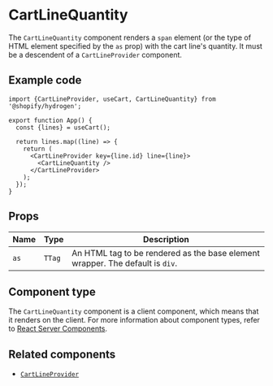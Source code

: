 # CartLineQuantity


The `CartLineQuantity` component renders a `span` element (or the type of HTML element
specified by the `as` prop) with the cart line's quantity. It must be a descendent of a `CartLineProvider` component.

## Example code

```tsx
import {CartLineProvider, useCart, CartLineQuantity} from '@shopify/hydrogen';

export function App() {
  const {lines} = useCart();

  return lines.map((line) => {
    return (
      <CartLineProvider key={line.id} line={line}>
        <CartLineQuantity />
      </CartLineProvider>
    );
  });
}
```

## Props

| Name | Type              | Description                                                                   |
| ---- | ----------------- | ----------------------------------------------------------------------------- |
| `as` | <code>TTag</code> | An HTML tag to be rendered as the base element wrapper. The default is `div`. |

## Component type

The `CartLineQuantity` component is a client component, which means that it renders on the client. For more information about component types, refer to [React Server Components](https://shopify.dev/custom-storefronts/hydrogen/react-server-components).

## Related components

- [`CartLineProvider`](https://shopify.dev/api/hydrogen/components/cart/cartlineprovider)
